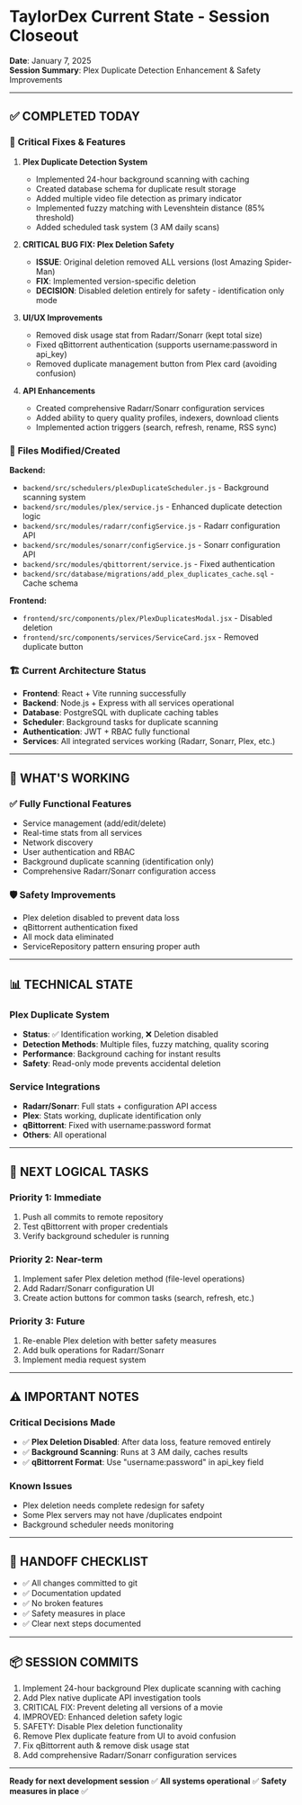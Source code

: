 # TaylorDex Current State - Session Closeout
**Date**: January 7, 2025  
**Session Summary**: Plex Duplicate Detection Enhancement & Safety Improvements

---

## ✅ **COMPLETED TODAY**

### 🔧 **Critical Fixes & Features**

1. **Plex Duplicate Detection System**
   - Implemented 24-hour background scanning with caching
   - Created database schema for duplicate result storage
   - Added multiple video file detection as primary indicator
   - Implemented fuzzy matching with Levenshtein distance (85% threshold)
   - Added scheduled task system (3 AM daily scans)

2. **CRITICAL BUG FIX: Plex Deletion Safety**
   - **ISSUE**: Original deletion removed ALL versions (lost Amazing Spider-Man)
   - **FIX**: Implemented version-specific deletion
   - **DECISION**: Disabled deletion entirely for safety - identification only mode

3. **UI/UX Improvements**
   - Removed disk usage stat from Radarr/Sonarr (kept total size)
   - Fixed qBittorrent authentication (supports username:password in api_key)
   - Removed duplicate management button from Plex card (avoiding confusion)

4. **API Enhancements**
   - Created comprehensive Radarr/Sonarr configuration services
   - Added ability to query quality profiles, indexers, download clients
   - Implemented action triggers (search, refresh, rename, RSS sync)

### 📁 **Files Modified/Created**

**Backend:**
- `backend/src/schedulers/plexDuplicateScheduler.js` - Background scanning system
- `backend/src/modules/plex/service.js` - Enhanced duplicate detection logic
- `backend/src/modules/radarr/configService.js` - Radarr configuration API
- `backend/src/modules/sonarr/configService.js` - Sonarr configuration API
- `backend/src/modules/qbittorrent/service.js` - Fixed authentication
- `backend/src/database/migrations/add_plex_duplicates_cache.sql` - Cache schema

**Frontend:**
- `frontend/src/components/plex/PlexDuplicatesModal.jsx` - Disabled deletion
- `frontend/src/components/services/ServiceCard.jsx` - Removed duplicate button

### 🏗️ **Current Architecture Status**
- **Frontend**: React + Vite running successfully
- **Backend**: Node.js + Express with all services operational
- **Database**: PostgreSQL with duplicate caching tables
- **Scheduler**: Background tasks for duplicate scanning
- **Authentication**: JWT + RBAC fully functional
- **Services**: All integrated services working (Radarr, Sonarr, Plex, etc.)

---

## 🚀 **WHAT'S WORKING**

### ✅ **Fully Functional Features**
- Service management (add/edit/delete)
- Real-time stats from all services
- Network discovery
- User authentication and RBAC
- Background duplicate scanning (identification only)
- Comprehensive Radarr/Sonarr configuration access

### 🛡️ **Safety Improvements**
- Plex deletion disabled to prevent data loss
- qBittorrent authentication fixed
- All mock data eliminated
- ServiceRepository pattern ensuring proper auth

---

## 📊 **TECHNICAL STATE**

### **Plex Duplicate System**
- **Status**: ✅ Identification working, ❌ Deletion disabled
- **Detection Methods**: Multiple files, fuzzy matching, quality scoring
- **Performance**: Background caching for instant results
- **Safety**: Read-only mode prevents accidental deletion

### **Service Integrations**
- **Radarr/Sonarr**: Full stats + configuration API access
- **Plex**: Stats working, duplicate identification only
- **qBittorrent**: Fixed with username:password format
- **Others**: All operational

---

## 🎯 **NEXT LOGICAL TASKS**

### **Priority 1: Immediate**
1. Push all commits to remote repository
2. Test qBittorrent with proper credentials
3. Verify background scheduler is running

### **Priority 2: Near-term**
1. Implement safer Plex deletion method (file-level operations)
2. Add Radarr/Sonarr configuration UI
3. Create action buttons for common tasks (search, refresh, etc.)

### **Priority 3: Future**
1. Re-enable Plex deletion with better safety measures
2. Add bulk operations for Radarr/Sonarr
3. Implement media request system

---

## ⚠️ **IMPORTANT NOTES**

### **Critical Decisions Made**
- ✅ **Plex Deletion Disabled**: After data loss, feature removed entirely
- ✅ **Background Scanning**: Runs at 3 AM daily, caches results
- ✅ **qBittorrent Format**: Use "username:password" in api_key field

### **Known Issues**
- Plex deletion needs complete redesign for safety
- Some Plex servers may not have /duplicates endpoint
- Background scheduler needs monitoring

---

## 🔄 **HANDOFF CHECKLIST**

- ✅ All changes committed to git
- ✅ Documentation updated
- ✅ No broken features
- ✅ Safety measures in place
- ✅ Clear next steps documented

---

## 📦 **SESSION COMMITS**

1. Implement 24-hour background Plex duplicate scanning with caching
2. Add Plex native duplicate API investigation tools  
3. CRITICAL FIX: Prevent deleting all versions of a movie
4. IMPROVED: Enhanced deletion safety logic
5. SAFETY: Disable Plex deletion functionality
6. Remove Plex duplicate feature from UI to avoid confusion
7. Fix qBittorrent auth & remove disk usage stat
8. Add comprehensive Radarr/Sonarr configuration services

---

**Ready for next development session** ✅
**All systems operational** ✅
**Safety measures in place** ✅